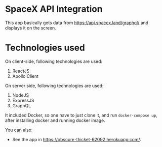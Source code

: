 # SpaceX API Integration


This app basically gets data from https://api.spacex.land/graphql/ and displays it on the screen. 

# Technologies used

On client-side, following technologies are used:
1. ReactJS
2. Apollo Client

On server side, following technologies are used:
1. NodeJS
2. ExpressJS
3. GraphQL

It included Docker, so one have to just clone it, and run `docker-compose up`, after installing docker and running docker image.

You can also:
  - See the app in https://obscure-thicket-62092.herokuapp.com/.
